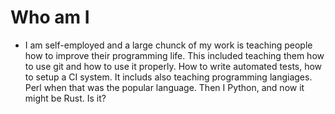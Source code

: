 # Who am I


* I am self-employed and a large chunck of my work is teaching people how to improve their programming life. This included teaching them how to use git and how to use it properly. How to write automated tests, how to setup a CI system. It includs also teaching programming langiages. Perl when that was the popular language. Then I Python, and now it might be Rust. Is it?



